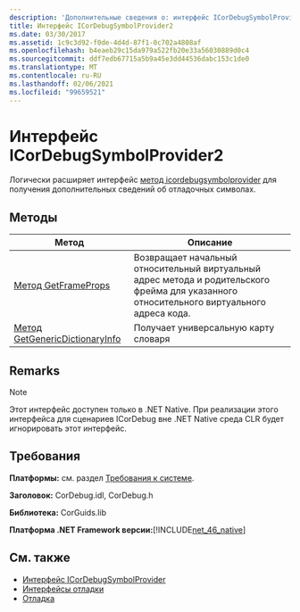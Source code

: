 ```yaml
---
description: 'Дополнительные сведения о: интерфейс ICorDebugSymbolProvider2'
title: Интерфейс ICorDebugSymbolProvider2
ms.date: 03/30/2017
ms.assetid: 1c9c3d92-f0de-4d4d-87f1-0c702a4808af
ms.openlocfilehash: b4eaeb29c15da979a522fb20e33a56030889d0c4
ms.sourcegitcommit: ddf7edb67715a5b9a45e3dd44536dabc153c1de0
ms.translationtype: MT
ms.contentlocale: ru-RU
ms.lasthandoff: 02/06/2021
ms.locfileid: "99659521"
---
```

# <a name="icordebugsymbolprovider2-interface"></a>Интерфейс ICorDebugSymbolProvider2

Логически расширяет интерфейс [метод icordebugsymbolprovider](icordebugsymbolprovider-interface.md) для получения дополнительных сведений об отладочных символах.  
  
## <a name="methods"></a>Методы  
  
|Метод|Описание|  
|------------|-----------------|  
|[Метод GetFrameProps](icordebugsymbolprovider2-getframeprops-method.md)|Возвращает начальный относительный виртуальный адрес метода и родительского фрейма для указанного относительного виртуального адреса кода.|  
|[Метод GetGenericDictionaryInfo](icordebugsymbolprovider2-getgenericdictionaryinfo-method.md)|Получает универсальную карту словаря|  
  
## <a name="remarks"></a>Remarks  
  
> [!NOTE]
> Этот интерфейс доступен только в .NET Native. При реализации этого интерфейса для сценариев ICorDebug вне .NET Native среда CLR будет игнорировать этот интерфейс.  
  
## <a name="requirements"></a>Требования  

 **Платформы:** см. раздел [Требования к системе](../../get-started/system-requirements.md).  
  
 **Заголовок:** CorDebug.idl, CorDebug.h  
  
 **Библиотека:** CorGuids.lib  
  
 **Платформа .NET Framework версии:**[!INCLUDE[net_46_native](../../../../includes/net-46-native-md.md)]  
  
## <a name="see-also"></a>См. также

- [Интерфейс ICorDebugSymbolProvider](icordebugsymbolprovider-interface.md)
- [Интерфейсы отладки](debugging-interfaces.md)
- [Отладка](index.md)
